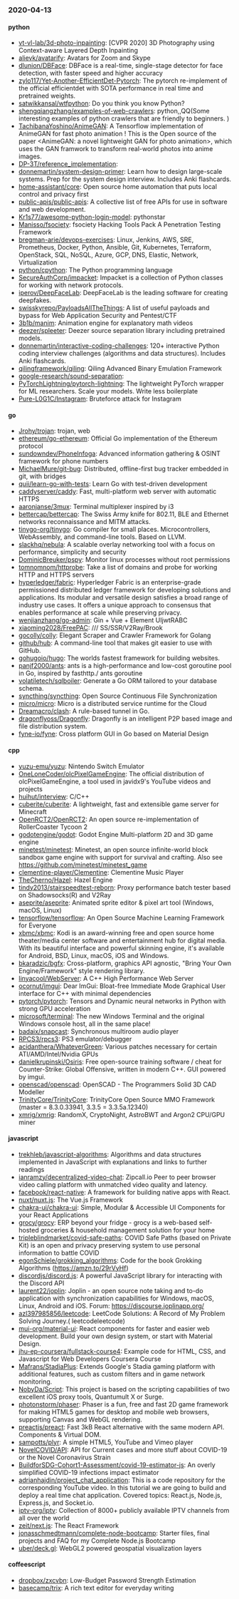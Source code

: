 ### 2020-04-13

#### python
* [vt-vl-lab/3d-photo-inpainting](https://github.com/vt-vl-lab/3d-photo-inpainting): [CVPR 2020] 3D Photography using Context-aware Layered Depth Inpainting
* [alievk/avatarify](https://github.com/alievk/avatarify): Avatars for Zoom and Skype
* [dlunion/DBFace](https://github.com/dlunion/DBFace): DBFace is a real-time, single-stage detector for face detection, with faster speed and higher accuracy
* [zylo117/Yet-Another-EfficientDet-Pytorch](https://github.com/zylo117/Yet-Another-EfficientDet-Pytorch): The pytorch re-implement of the official efficientdet with SOTA performance in real time and pretrained weights.
* [satwikkansal/wtfpython](https://github.com/satwikkansal/wtfpython): Do you think you know Python?
* [shengqiangzhang/examples-of-web-crawlers](https://github.com/shengqiangzhang/examples-of-web-crawlers): python,,QQ(Some interesting examples of python crawlers that are friendly to beginners. )
* [TachibanaYoshino/AnimeGAN](https://github.com/TachibanaYoshino/AnimeGAN): A Tensorflow implementation of AnimeGAN for fast photo animation ! This is the Open source of the paper <AnimeGAN: a novel lightweight GAN for photo animation>, which uses the GAN framwork to transform real-world photos into anime images.
* [DP-3T/reference_implementation](https://github.com/DP-3T/reference_implementation): 
* [donnemartin/system-design-primer](https://github.com/donnemartin/system-design-primer): Learn how to design large-scale systems. Prep for the system design interview. Includes Anki flashcards.
* [home-assistant/core](https://github.com/home-assistant/core):  Open source home automation that puts local control and privacy first
* [public-apis/public-apis](https://github.com/public-apis/public-apis): A collective list of free APIs for use in software and web development.
* [Kr1s77/awesome-python-login-model](https://github.com/Kr1s77/awesome-python-login-model): pythonstar
* [Manisso/fsociety](https://github.com/Manisso/fsociety): fsociety Hacking Tools Pack  A Penetration Testing Framework
* [bregman-arie/devops-exercises](https://github.com/bregman-arie/devops-exercises): Linux, Jenkins, AWS, SRE, Prometheus, Docker, Python, Ansible, Git, Kubernetes, Terraform, OpenStack, SQL, NoSQL, Azure, GCP, DNS, Elastic, Network, Virtualization
* [python/cpython](https://github.com/python/cpython): The Python programming language
* [SecureAuthCorp/impacket](https://github.com/SecureAuthCorp/impacket): Impacket is a collection of Python classes for working with network protocols.
* [iperov/DeepFaceLab](https://github.com/iperov/DeepFaceLab): DeepFaceLab is the leading software for creating deepfakes.
* [swisskyrepo/PayloadsAllTheThings](https://github.com/swisskyrepo/PayloadsAllTheThings): A list of useful payloads and bypass for Web Application Security and Pentest/CTF
* [3b1b/manim](https://github.com/3b1b/manim): Animation engine for explanatory math videos
* [deezer/spleeter](https://github.com/deezer/spleeter): Deezer source separation library including pretrained models.
* [donnemartin/interactive-coding-challenges](https://github.com/donnemartin/interactive-coding-challenges): 120+ interactive Python coding interview challenges (algorithms and data structures). Includes Anki flashcards.
* [qilingframework/qiling](https://github.com/qilingframework/qiling): Qiling Advanced Binary Emulation Framework
* [google-research/sound-separation](https://github.com/google-research/sound-separation): 
* [PyTorchLightning/pytorch-lightning](https://github.com/PyTorchLightning/pytorch-lightning): The lightweight PyTorch wrapper for ML researchers. Scale your models. Write less boilerplate
* [Pure-L0G1C/Instagram](https://github.com/Pure-L0G1C/Instagram): Bruteforce attack for Instagram

#### go
* [Jrohy/trojan](https://github.com/Jrohy/trojan): trojan, web
* [ethereum/go-ethereum](https://github.com/ethereum/go-ethereum): Official Go implementation of the Ethereum protocol
* [sundowndev/PhoneInfoga](https://github.com/sundowndev/PhoneInfoga): Advanced information gathering & OSINT framework for phone numbers
* [MichaelMure/git-bug](https://github.com/MichaelMure/git-bug): Distributed, offline-first bug tracker embedded in git, with bridges
* [quii/learn-go-with-tests](https://github.com/quii/learn-go-with-tests): Learn Go with test-driven development
* [caddyserver/caddy](https://github.com/caddyserver/caddy): Fast, multi-platform web server with automatic HTTPS
* [aaronjanse/3mux](https://github.com/aaronjanse/3mux): Terminal multiplexer inspired by i3
* [bettercap/bettercap](https://github.com/bettercap/bettercap): The Swiss Army knife for 802.11, BLE and Ethernet networks reconnaissance and MITM attacks.
* [tinygo-org/tinygo](https://github.com/tinygo-org/tinygo): Go compiler for small places. Microcontrollers, WebAssembly, and command-line tools. Based on LLVM.
* [slackhq/nebula](https://github.com/slackhq/nebula): A scalable overlay networking tool with a focus on performance, simplicity and security
* [DominicBreuker/pspy](https://github.com/DominicBreuker/pspy): Monitor linux processes without root permissions
* [tomnomnom/httprobe](https://github.com/tomnomnom/httprobe): Take a list of domains and probe for working HTTP and HTTPS servers
* [hyperledger/fabric](https://github.com/hyperledger/fabric): Hyperledger Fabric is an enterprise-grade permissioned distributed ledger framework for developing solutions and applications. Its modular and versatile design satisfies a broad range of industry use cases. It offers a unique approach to consensus that enables performance at scale while preserving privacy.
* [wenjianzhang/go-admin](https://github.com/wenjianzhang/go-admin): Gin + Vue + Element UIjwtRABC
* [xiaoming2028/FreePAC](https://github.com/xiaoming2028/FreePAC): /// SS/SSR/V2Ray/Brook 
* [gocolly/colly](https://github.com/gocolly/colly): Elegant Scraper and Crawler Framework for Golang
* [github/hub](https://github.com/github/hub): A command-line tool that makes git easier to use with GitHub.
* [gohugoio/hugo](https://github.com/gohugoio/hugo): The worlds fastest framework for building websites.
* [panjf2000/ants](https://github.com/panjf2000/ants):  ants is a high-performance and low-cost goroutine pool in Go, inspired by fasthttp./ ants  goroutine 
* [volatiletech/sqlboiler](https://github.com/volatiletech/sqlboiler): Generate a Go ORM tailored to your database schema.
* [syncthing/syncthing](https://github.com/syncthing/syncthing): Open Source Continuous File Synchronization
* [micro/micro](https://github.com/micro/micro): Micro is a distributed service runtime for the Cloud
* [Dreamacro/clash](https://github.com/Dreamacro/clash): A rule-based tunnel in Go.
* [dragonflyoss/Dragonfly](https://github.com/dragonflyoss/Dragonfly): Dragonfly is an intelligent P2P based image and file distribution system.
* [fyne-io/fyne](https://github.com/fyne-io/fyne): Cross platform GUI in Go based on Material Design

#### cpp
* [yuzu-emu/yuzu](https://github.com/yuzu-emu/yuzu): Nintendo Switch Emulator
* [OneLoneCoder/olcPixelGameEngine](https://github.com/OneLoneCoder/olcPixelGameEngine): The official distribution of olcPixelGameEngine, a tool used in javidx9's YouTube videos and projects
* [huihut/interview](https://github.com/huihut/interview):  C/C++ 
* [cuberite/cuberite](https://github.com/cuberite/cuberite): A lightweight, fast and extensible game server for Minecraft
* [OpenRCT2/OpenRCT2](https://github.com/OpenRCT2/OpenRCT2): An open source re-implementation of RollerCoaster Tycoon 2 
* [godotengine/godot](https://github.com/godotengine/godot): Godot Engine  Multi-platform 2D and 3D game engine
* [minetest/minetest](https://github.com/minetest/minetest): Minetest, an open source infinite-world block sandbox game engine with support for survival and crafting. Also see https://github.com/minetest/minetest_game
* [clementine-player/Clementine](https://github.com/clementine-player/Clementine):  Clementine Music Player
* [TheCherno/Hazel](https://github.com/TheCherno/Hazel): Hazel Engine
* [tindy2013/stairspeedtest-reborn](https://github.com/tindy2013/stairspeedtest-reborn): Proxy performance batch tester based on Shadowsocks(R) and V2Ray
* [aseprite/aseprite](https://github.com/aseprite/aseprite): Animated sprite editor & pixel art tool (Windows, macOS, Linux)
* [tensorflow/tensorflow](https://github.com/tensorflow/tensorflow): An Open Source Machine Learning Framework for Everyone
* [xbmc/xbmc](https://github.com/xbmc/xbmc): Kodi is an award-winning free and open source home theater/media center software and entertainment hub for digital media. With its beautiful interface and powerful skinning engine, it's available for Android, BSD, Linux, macOS, iOS and Windows.
* [bkaradzic/bgfx](https://github.com/bkaradzic/bgfx): Cross-platform, graphics API agnostic, "Bring Your Own Engine/Framework" style rendering library.
* [linyacool/WebServer](https://github.com/linyacool/WebServer): A C++ High Performance Web Server
* [ocornut/imgui](https://github.com/ocornut/imgui): Dear ImGui: Bloat-free Immediate Mode Graphical User interface for C++ with minimal dependencies
* [pytorch/pytorch](https://github.com/pytorch/pytorch): Tensors and Dynamic neural networks in Python with strong GPU acceleration
* [microsoft/terminal](https://github.com/microsoft/terminal): The new Windows Terminal and the original Windows console host, all in the same place!
* [badaix/snapcast](https://github.com/badaix/snapcast): Synchronous multiroom audio player
* [RPCS3/rpcs3](https://github.com/RPCS3/rpcs3): PS3 emulator/debugger
* [acidanthera/WhateverGreen](https://github.com/acidanthera/WhateverGreen): Various patches necessary for certain ATI/AMD/Intel/Nvidia GPUs
* [danielkrupinski/Osiris](https://github.com/danielkrupinski/Osiris): Free open-source training software / cheat for Counter-Strike: Global Offensive, written in modern C++. GUI powered by imgui.
* [openscad/openscad](https://github.com/openscad/openscad): OpenSCAD - The Programmers Solid 3D CAD Modeller
* [TrinityCore/TrinityCore](https://github.com/TrinityCore/TrinityCore): TrinityCore Open Source MMO Framework (master = 8.3.0.33941, 3.3.5 = 3.3.5a.12340)
* [xmrig/xmrig](https://github.com/xmrig/xmrig): RandomX, CryptoNight, AstroBWT and Argon2 CPU/GPU miner

#### javascript
* [trekhleb/javascript-algorithms](https://github.com/trekhleb/javascript-algorithms):  Algorithms and data structures implemented in JavaScript with explanations and links to further readings
* [ianramzy/decentralized-video-chat](https://github.com/ianramzy/decentralized-video-chat):  Zipcall.io  Peer to peer browser video calling platform with unmatched video quality and latency.
* [facebook/react-native](https://github.com/facebook/react-native): A framework for building native apps with React.
* [nuxt/nuxt.js](https://github.com/nuxt/nuxt.js): The Vue.js Framework
* [chakra-ui/chakra-ui](https://github.com/chakra-ui/chakra-ui): Simple, Modular & Accessible UI Components for your React Applications
* [grocy/grocy](https://github.com/grocy/grocy): ERP beyond your fridge - grocy is a web-based self-hosted groceries & household management solution for your home
* [tripleblindmarket/covid-safe-paths](https://github.com/tripleblindmarket/covid-safe-paths): COVID Safe Paths (based on Private Kit) is an open and privacy preserving system to use personal information to battle COVID
* [egonSchiele/grokking_algorithms](https://github.com/egonSchiele/grokking_algorithms): Code for the book Grokking Algorithms (https://amzn.to/29rVyHf)
* [discordjs/discord.js](https://github.com/discordjs/discord.js): A powerful JavaScript library for interacting with the Discord API
* [laurent22/joplin](https://github.com/laurent22/joplin): Joplin - an open source note taking and to-do application with synchronization capabilities for Windows, macOS, Linux, Android and iOS. Forum: https://discourse.joplinapp.org/
* [azl397985856/leetcode](https://github.com/azl397985856/leetcode): LeetCode Solutions: A Record of My Problem Solving Journey.( leetcodeleetcode)
* [mui-org/material-ui](https://github.com/mui-org/material-ui): React components for faster and easier web development. Build your own design system, or start with Material Design.
* [jhu-ep-coursera/fullstack-course4](https://github.com/jhu-ep-coursera/fullstack-course4): Example code for HTML, CSS, and Javascript for Web Developers Coursera Course
* [Mafrans/StadiaPlus](https://github.com/Mafrans/StadiaPlus): Extends Google's Stadia gaming platform with additional features, such as custom filters and in game network monitoring.
* [NobyDa/Script](https://github.com/NobyDa/Script): This project is based on the scripting capabilities of two excellent iOS proxy tools, Quantumult X or Surge.
* [photonstorm/phaser](https://github.com/photonstorm/phaser): Phaser is a fun, free and fast 2D game framework for making HTML5 games for desktop and mobile web browsers, supporting Canvas and WebGL rendering.
* [preactjs/preact](https://github.com/preactjs/preact):  Fast 3kB React alternative with the same modern API. Components & Virtual DOM.
* [sampotts/plyr](https://github.com/sampotts/plyr): A simple HTML5, YouTube and Vimeo player
* [NovelCOVID/API](https://github.com/NovelCOVID/API): API for Current cases and more stuff about COVID-19 or the Novel Coronavirus Strain
* [BuildforSDG-Cohort1-Assessment/covid-19-estimator-js](https://github.com/BuildforSDG-Cohort1-Assessment/covid-19-estimator-js): An overly simplified COVID-19 infections impact estimator
* [adrianhajdin/project_chat_application](https://github.com/adrianhajdin/project_chat_application): This is a code repository for the corresponding YouTube video. In this tutorial we are going to build and deploy a real time chat application. Covered topics: React.js, Node.js, Express.js, and Socket.io.
* [iptv-org/iptv](https://github.com/iptv-org/iptv): Collection of 8000+ publicly available IPTV channels from all over the world
* [zeit/next.js](https://github.com/zeit/next.js): The React Framework
* [jonasschmedtmann/complete-node-bootcamp](https://github.com/jonasschmedtmann/complete-node-bootcamp): Starter files, final projects and FAQ for my Complete Node.js Bootcamp
* [uber/deck.gl](https://github.com/uber/deck.gl): WebGL2 powered geospatial visualization layers

#### coffeescript
* [dropbox/zxcvbn](https://github.com/dropbox/zxcvbn): Low-Budget Password Strength Estimation
* [basecamp/trix](https://github.com/basecamp/trix): A rich text editor for everyday writing
